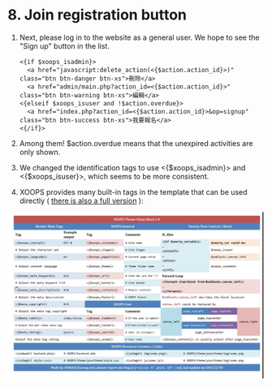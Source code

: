 # 8. Join registration button

1. Next, please log in to the website as a general user. We hope to see the "Sign up" button in the list.

   ```text
   <{if $xoops_isadmin}>
     <a href="javascript:delete_action(<{$action.action_id}>)" class="btn btn-danger btn-xs">刪除</a>
     <a href="admin/main.php?action_id=<{$action.action_id}>" class="btn btn-warning btn-xs">編輯</a>
   <{elseif $xoops_isuser and !$action.overdue}>  
     <a href="index.php?action_id=<{$action.action_id}>&op=signup" class="btn btn-success btn-xs">我要報名</a>
   <{/if}>
   ```

2. Among them! $action.overdue means that the unexpired activities are only shown.
3. We changed the identification tags to use &lt;{$xoops\_isadmin}&gt; and &lt;{$xoops\_isuser}&gt;, which seems to be more consistent.
4. XOOPS provides many built-in tags in the template that can be used directly \( [there is also a full version](https://docs.google.com/spreadsheets/d/1ohiUOa1EqDBzWBivTG3-gyRYW5c5vRqpKfCplTOoOLo/edit#gid=0) \): 

![](../.gitbook/assets/image%20%281%29.png)

